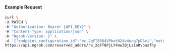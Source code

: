 <!-- Code generated for API Clients. DO NOT EDIT. -->

#### Example Request

```bash
curl \
-X PATCH \
-H "Authorization: Bearer {API_KEY}" \
-H "Content-Type: application/json" \
-H "Ngrok-Version: 2" \
-d '{"endpoint_configuration_id":"ec_2qFT8R84VPbotO24v4unq7pDSvi","metadata":"{\"proto\": \"ssh\"}"}' \
https://api.ngrok.com/reserved_addrs/ra_2qFT8PjLY4nw3BjLs1oRvbusfhy
```
